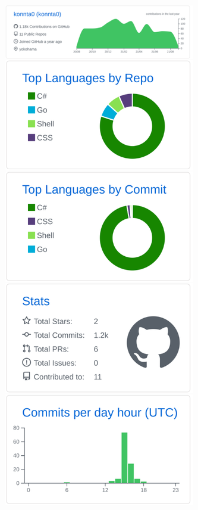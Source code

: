 
![](https://raw.githubusercontent.com/konnta0/profile_summary_cards/master/profile-summary-card-output/github/0-profile-details.svg)
![](https://raw.githubusercontent.com/konnta0/profile_summary_cards/master/profile-summary-card-output/github/1-repos-per-language.svg)
![](https://raw.githubusercontent.com/konnta0/profile_summary_cards/master/profile-summary-card-output/github/2-most-commit-language.svg)
![](https://raw.githubusercontent.com/konnta0/profile_summary_cards/master/profile-summary-card-output/github/3-stats.svg)
![](https://raw.githubusercontent.com/konnta0/profile_summary_cards/master/profile-summary-card-output/github/4-productive-time.svg)

